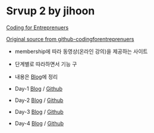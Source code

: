 # Srvup 2 by jihoon
[Coding for Entreprenuers](https://www.codingforentrepreneurs.com/projects/srvup-2/)

[Original source from github-codingforentreprenuers](https://github.com/codingforentrepreneurs/Srvup-2)
- membership에 따라 동영상(온라인 강의)을 제공하는 사이트
- 단계별로 따라하면서 기능 구
- 내용은 [Blog](https://dev-navill.tistory.com/category/TIL%20%26%20Todo%20List/Coding%20for%20Entrepreneures)에 정리

- Day-1 [Blog](https://dev-navill.tistory.com/9?category=786371) / [Github](https://github.com/navill/Srvup-2-jihoon/tree/89ded70efc1c0d4ac85c6b8f77e580d1a2fef541)
- Day-2 [Blog](https://dev-navill.tistory.com/10) / [Github](https://github.com/navill/Srvup-2-jihoon/tree/d16a3f10cd75bc345831307f750383922258ac5e)
- Day-3 [Blog](https://dev-navill.tistory.com/13) / [Github](https://github.com/navill/Srvup-2-jihoon/tree/0ef1e31ed083c20afa4b98eff21696d9617c78dc)
- Day-4 [Blog](https://dev-navill.tistory.com/16) / [Github](https://github.com/navill/Srvup-2-jihoon/tree/f40b7c397958dbe5c278b359e06e26c2076bd8a1)
